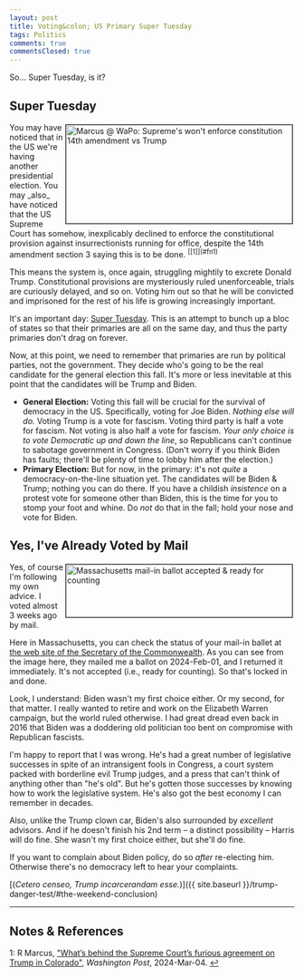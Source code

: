 ```yaml
---
layout: post
title: Voting&colon; US Primary Super Tuesday
tags: Politics
comments: true
commentsClosed: true
---
```


So&hellip; Super Tuesday, is it?  


## Super Tuesday  

<img src="{{ site.baseurl }}/images/2024-03-05-super-tuesday-2024-wapo-1.jpg" width="400" height="174" alt="Marcus @ WaPo: Supreme's won't enforce constitution 14th amendment vs Trump" title="Marcus @ WaPo: Supreme's won't enforce constitution 14th amendment vs Trump" style="float: right; margin: 3px 3px 3px 3px; border: 1px solid #000000;">
You may have noticed that in the US we're having another presidential election.  You may
_also_ have noticed that the US Supreme Court has somehow, inexplicably declined to enforce the
constitutional provision against insurrectionists running for office, despite the 14th
amendment section 3 saying this is to be done. <sup id="fn1a">[[1]](#fn1)</sup>  

This means the system is, once again, struggling mightily to excrete Donald Trump.
Constitutional provisions are mysteriously ruled unenforceable, trials are curiously
delayed, and so on.  Voting him out so that he will be convicted and imprisoned for the
rest of his life is growing increasingly important.

It's an important day: [Super Tuesday](https://en.wikipedia.org/wiki/Super_Tuesday).  This
is an attempt to bunch up a bloc of states so that their primaries are all on the same
day, and thus the party primaries don't drag on forever.  

Now, at this point, we need to remember that primaries are run by political parties, not
the government.  They decide who's going to be the real candidate for the general election
this fall.  It's more or less inevitable at this point that the candidates will be Trump
and Biden.  
- __General Election:__ Voting this fall will be crucial for the survival of democracy in
  the US.  Specifically, voting for Joe Biden.  _Nothing else will do._ Voting Trump is a
  vote for fascism.  Voting third party is half a vote for fascism.  Not voting is also
  half a vote for fascism.  _Your only choice is to vote Democratic up and down the line_,
  so Republicans can't continue to sabotage government in Congress.  (Don't worry if you
  think Biden has faults; there'll be plenty of time to lobby him after the election.)  
- __Primary Election:__ But for now, in the primary: it's not _quite_ a
  democracy-on-the-line situation yet.  The candidates will be Biden &amp; Trump; nothing
  you can do there.  If you have a childish _insistence_ on a protest vote for someone
  other than Biden, this is the time for you to stomp your foot and whine.  Do _not_ do
  that in the fall; hold your nose and vote for Biden.  


## Yes, I've Already Voted by Mail  

<img src="{{ site.baseurl }}/images/2024-03-05-super-tuesday-2024-voted.jpg" width="400" height="93" alt="Massachusetts mail-in ballot accepted &amp; ready for counting" title="Massachusetts mail-in ballot accepted &amp; ready for counting" style="float: right; margin: 3px 3px 3px 3px; border: 1px solid #000000;">
Yes, of course I'm following my own advice.  I voted almost 3 weeks ago by mail.

Here in Massachusetts, you can check the status of your mail-in ballet at
[the web site of the Secretary of the Commonwealth](https://www.sec.state.ma.us/WhereDoIVoteMA/TrackMyBallot/).
As you can see from the image here, they mailed me a ballot on 2024-Feb-01, and I returned
it immediately.  It's not accepted (i.e., ready for counting).  So that's locked in and
done.  

Look, I understand: Biden wasn't my first choice either.  Or my second, for that matter.
I really wanted to retire and work on the Elizabeth Warren campaign, but the world ruled
otherwise.  I had great dread even back in 2016 that Biden was a doddering old politician
too bent on compromise with Republican fascists.  

I'm happy to report that I was wrong.  He's had a great number of legislative successes
in spite of an intransigent fools in Congress, a court system packed with borderline evil
Trump judges, and a press that can't think of anything other than "he's old".  But he's
gotten those successes by knowing how to work the legislative system.  He's also got the
best economy I can remember in decades.  

Also, unlike the Trump clown car, Biden's also surrounded by _excellent_ advisors.  And if
he doesn't finish his 2nd term &ndash; a distinct possibility &ndash; Harris will do
fine.  She wasn't my first choice either, but she'll do fine.  

If you want to complain about Biden policy, do so _after_ re-electing him.  Otherwise
there's no democracy left to hear your complaints.  

[(_Cetero censeo, Trump incarcerandam esse._)]({{ site.baseurl }}/trump-danger-test/#the-weekend-conclusion)  

---

## Notes &amp; References  

<!--
<sup id="fn1a">[[1]](#fn1)</sup>

<a id="fn1">1</a>: ***, ["***"](***), *** [↩](#fn1a)  

<a href="{{ site.baseurl }}/images/***">
  <img src="{{ site.baseurl }}/images/***" width="400" height="***" alt="***" title="***" style="float: right; margin: 3px 3px 3px 3px; border: 1px solid #000000;">
</a>

<a href="***">
  <img src="{{ site.baseurl }}/images/***" width="550" height="***" alt="***" title="***" style="margin: 3px 3px 3px 3px; border: 1px solid #000000;">
</a>

<iframe width="400" height="224" src="***" allow="accelerometer; encrypted-media; gyroscope; picture-in-picture" allowfullscreen style="float: right; margin: 3px 3px 3px 3px; border: 1px solid #000000;"></iframe>
-->

<a id="fn1">1</a>: R Marcus, ["What’s behind the Supreme Court’s furious agreement on Trump in Colorado"](https://www.washingtonpost.com/opinions/2024/03/04/supreme-court-colorado-trump-ballot-anger/), _Washington Post_, 2024-Mar-04. [↩](#fn1a)  
